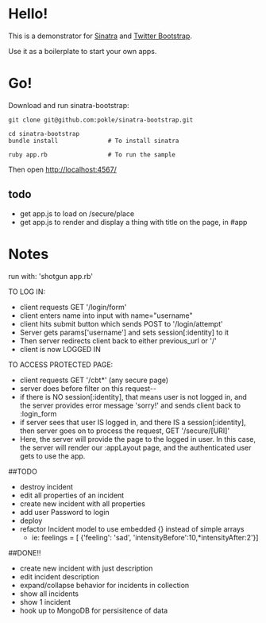 Hello!
====

This is a demonstrator for [Sinatra](http://www.sinatrarb.com/) and [Twitter Bootstrap](http://twitter.github.com/bootstrap/). 

Use it as a boilerplate to start your own apps.

Go!
===

Download and run sinatra-bootstrap:

	git clone git@github.com:pokle/sinatra-bootstrap.git

	cd sinatra-bootstrap
    bundle install				# To install sinatra

	ruby app.rb 				# To run the sample
	
Then open [http://localhost:4567/](http://localhost:4567/)


todo
----
- get app.js to load on /secure/place
- get app.js to render and display a thing with title on the page, in #app




Notes
=====

run with: 'shotgun app.rb'

TO LOG IN:

- client requests GET '/login/form'
- client enters name into input with name="username"
- client hits submit button which sends POST to '/login/attempt'
- Server gets params['username'] and sets session[:identity] to it
- Then server redirects client back to either previous_url or '/'
- client is now LOGGED IN

TO ACCESS PROTECTED PAGE:

- client requests GET '/cbt*' (any secure page)
- server does before filter on this request--
- if there is NO session[:identity], that means user is not logged in, and the server provides error message 'sorry!' and sends client back to :login_form
- if server sees that user IS logged in, and there IS a session[:identity], then server goes on to process the request, GET '/secure/[URI]'
- Here, the server will provide the page to the logged in user.  In this case, the server will render our :appLayout page, and the authenticated user gets to use the app.




##TODO
* destroy incident
* edit all properties of an incident
* create new incident with all properties
* add user Password to login
* deploy
* refactor Incident model to use embedded {} instead of simple arrays
	* ie: feelings = [ {'feeling': 'sad', 'intensityBefore':10,*intensityAfter:2'}]

##DONE!!
* create new incident with just description
* edit incident description
* expand/collapse behavior for incidents in collection
* show all incidents
* show 1 incident
* hook up to MongoDB for persisitence of data
